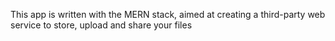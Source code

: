This app is written with the MERN stack, aimed at creating a third-party web service to store, upload and share your files
